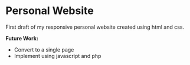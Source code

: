 # Personal Website 

First draft of my responsive personal website created using html and css. 

**Future Work:**
* Convert to a single page 
* Implement using javascript and php